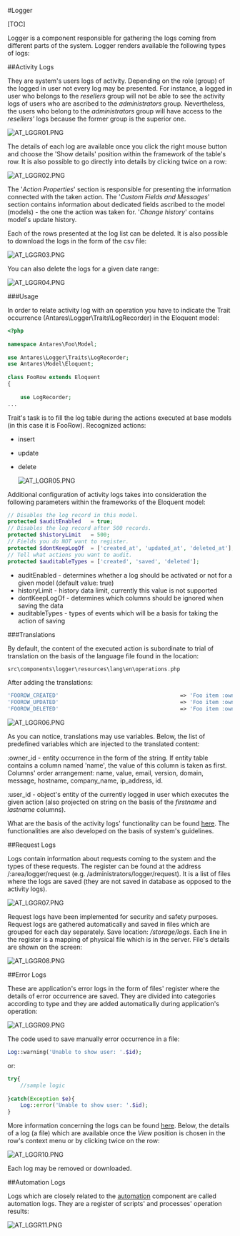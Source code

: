 
#Logger  

[TOC]

Logger is a component responsible for gathering the logs coming from different parts of the system. Logger renders available the following types of logs:

##Activity Logs  

They are system's users logs of activity. Depending on the role (group) of the logged in user not every log may be presented. For instance, a logged in user who belongs to the *resellers* group will not be able to see the activity logs of users who are ascribed to the *administrators* group. Nevertheless, the users who belong to the *administrators* group will have access to the *resellers'* logs because the former group is the superior one.

  ![AT_LGGR01.PNG](https://raw.githubusercontent.com/antaresproject/docs/master/docs/img/docs/core_modules/logger/AT_LGGR01.PNG)
  
The details of each log are available once you click the right mouse button and choose the 'Show details' position within the framework of the table's row. It is also possible to go directly into details by clicking twice on a row:

  ![AT_LGGR02.PNG](https://raw.githubusercontent.com/antaresproject/docs/master/docs/img/docs/core_modules/logger/AT_LGGR02.PNG)
  
The '*Action Properties*' section is responsible for presenting the information connected with the taken action. The '*Custom Fields and Messages*' section contains information about dedicated fields ascribed to the model (models) - the one the action was taken for. '*Change history*' contains model's update history.

Each of the rows presented at the log list can be deleted. It is also possible to download the logs in the form of the csv file:

  ![AT_LGGR03.PNG](https://raw.githubusercontent.com/antaresproject/docs/master/docs/img/docs/core_modules/logger/AT_LGGR03.PNG)
  
You can also delete the logs for a given date range:

  ![AT_LGGR04.PNG](https://raw.githubusercontent.com/antaresproject/docs/master/docs/img/docs/core_modules/logger/AT_LGGR04.PNG)
  
###Usage  

In order to relate activity log with an operation you have to indicate the Trait occurrence (Antares\Logger\Traits\LogRecorder) in the Eloquent model:

```php
<?php
 
namespace Antares\Foo\Model;
 
use Antares\Logger\Traits\LogRecorder;
use Antares\Model\Eloquent;
 
class FooRow extends Eloquent
{
 
    use LogRecorder;
...

```

Trait's task is to fill the log table during the actions executed at base models (in this case it is FooRow). Recognized actions:

* insert
* update
* delete


  ![AT_LGGR05.PNG](https://raw.githubusercontent.com/antaresproject/docs/master/docs/img/docs/core_modules/logger/AT_LGGR05.PNG)
  
Additional configuration of activity logs takes into consideration the following parameters within the frameworks of the Eloquent model:

```php
// Disables the log record in this model.
protected $auditEnabled   = true;
// Disables the log record after 500 records.
protected $historyLimit   = 500;
// Fields you do NOT want to register.
protected $dontKeepLogOf  = ['created_at', 'updated_at', 'deleted_at'];
// Tell what actions you want to audit.
protected $auditableTypes = ['created', 'saved', 'deleted'];

```

* auditEnabled - determines whether a log should be activated or not for a given model (default value: true)
* historyLimit - history data limit, currently this value is not supported
* dontKeepLogOf - determines which columns should be ignored when saving the data
* auditableTypes - types of events which will be a basis for taking the action of saving


###Translations  

By default, the content of the executed action is subordinate to trial of translation on the basis of the language file found in the location:

```php
src\components\logger\resources\lang\en\operations.php

```

After adding the translations:

```php
'FOOROW_CREATED'                                      => 'Foo item :owner_id has been created by :user',
'FOOROW_UPDATED'                                      => 'Foo item :owner_id has been updated by :user',
'FOOROW_DELETED'                                      => 'Foo item :owner_id has been deleted by :user',

```

  ![AT_LGGR06.PNG](https://raw.githubusercontent.com/antaresproject/docs/master/docs/img/docs/core_modules/logger/AT_LGGR06.PNG)
  
As you can notice, translations may use variables. Below, the list of predefined variables which are injected to the translated content:

:owner_id - entity occurrence in the form of the string. If entity table contains a column named 'name', the value of this column is taken as first. Columns' order arrangement: name, value, email, version, domain, message, hostname, company_name, ip_address, id.

:user_id - object's entity of the currently logged in user which executes the given action (also projected on string on the basis of the *firstname* and *lastname* columns).

What are the basis of the activity logs' functionality can be found [here](https://github.com/Regulus343/ActivityLog). The functionalities are also developed on the basis of system's guidelines.

##Request Logs  

Logs contain information about requests coming to the system and the types of these requests. The register can be found at the address /:area/logger/request (e.g. /administrators/logger/request). It is a list of files where the logs are saved (they are not saved in database as opposed to the activity logs).

  ![AT_LGGR07.PNG](https://raw.githubusercontent.com/antaresproject/docs/master/docs/img/docs/core_modules/logger/AT_LGGR07.PNG)
  
Request logs have been implemented for security and safety purposes. Request logs are gathered automatically and saved in files which are grouped for each day separately. Save location: */storage/logs*. Each line in the register is a mapping of physical file which is in the server. File's details are shown on the screen:

  ![AT_LGGR08.PNG](https://raw.githubusercontent.com/antaresproject/docs/master/docs/img/docs/core_modules/logger/AT_LGGR08.PNG)
  
##Error Logs  

These are application's error logs in the form of files' register where the details of error occurrence are saved. They are divided into categories according to type and they are added automatically during application's operation:

  ![AT_LGGR09.PNG](https://raw.githubusercontent.com/antaresproject/docs/master/docs/img/docs/core_modules/logger/AT_LGGR09.PNG)
  
The code used to save manually error occurrence in a file:

```php
Log::warning('Unable to show user: '.$id);

```

or:

```php
try{
    //sample logic
 
}catch(Exception $e){
    Log::error('Unable to show user: '.$id);
}

```

More information concerning the logs can be found [here](https://inbssoftware.atlassian.net/wiki/display/AS/Logs).
Below, the details of a log (a file) which are available once the *View* position is chosen in the row's context menu or by clicking twice on the row:

  ![AT_LGGR10.PNG](https://raw.githubusercontent.com/antaresproject/docs/master/docs/img/docs/core_modules/logger/AT_LGGR10.PNG)
  
Each log may be removed or downloaded.

##Automation Logs  

Logs which are closely related to the [automation](https://inbssoftware.atlassian.net/wiki/display/AS/Automation) component are called automation logs. They are a register of scripts' and processes' operation results:

  ![AT_LGGR11.PNG](https://raw.githubusercontent.com/antaresproject/docs/master/docs/img/docs/core_modules/logger/AT_LGGR11.PNG)
  
